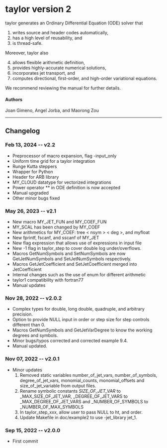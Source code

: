 # taylor version 2

taylor generates an Ordinary Differential Equation (ODE) solver that

1. writes source and header codes automatically,
2. has a high level of reusability, and
3. is thread-safe.

Moreover, taylor also

4. allows flexible arithmetic definition,
5. provides highly-accurate numerical solutions,
6. incorporates jet transport, and
7. computes directional, first-order, and high-order variational equations.

We recommend reviewing the manual for further details.


#### Authors

 Joan Gimeno, Angel Jorba, and Maorong Zou

---

## Changelog

### Feb 13, 2024 -- v2.2

* Preprocessor of macro expansion, flag -input_only                                                             
* Uniform time grid for a taylor integration                                                                    
* Runge Kutta steppers                                                                                          
* Wrapper for Python                                                                                            
* Header for ARB library                                                                                        
* MY_CLOUD datatype for vectorized integrations                                                                  
* Power operator ** in ODE definition is now accepted                                                           
* Manual upgraded                                                                                               
* Other minor bugs fixed

### May 26, 2023 -- v2.1

* New macro MY_JET_FUN and MY_COEF_FUN
* MY_SCAL has been changed by MY_COEF
* New arithmetics for MY_COEF: tree < nsym > < deg >, and myfloat
* New fprintf, fscanf, and sscanf of MY_JET 
* New flag expression that allows use of expressions in input file 
* New -1 flag in taylor_step to cover double log under/overflows.
* Macros GetNumSymbols and SetNumSymbols are now GetJetNumSymbols and SetJetNumSymbols respectively.
* Macros GetJetCoefficient and SetJetCoefficient merged into JetCoefficient
* Internal changes such as the use of enum for different arithmetic
* taylor1 compatibility with fortran77
* Manual updates

### Nov 28, 2022 -- v2.0.2

* Complex types for double, long double, quadruple, and arbitrary precision.
* Option to provide NULL input in order or step size for step controls different than 0.
* Macros GetNumSymbols and GetJetVarDegree to know the working degrees and symbols.
* Minor bugs/typos corrected and corrected example 9.4.
* Manual updated.

### Nov 07, 2022 -- v2.0.1

* Minor updates
    1. Removed static variables number_of_jet_vars, number_of_symbols,
      degree_of_jet_vars, monomial_counts, monomial_offsets and
      size_of_jet_variable from output files.
    2. Rename symbolic constants _SIZE_OF_JET_VAR_ to
      _MAX_SIZE_OF_JET_VAR, _DEGREE_OF_JET_VARS to
      _MAX_DEGREE_OF_JET_VARS and _NUMBER_OF_SYMBOLS to
      _NUMBER_OF_MAX_SYMBOLS
    3. In taylor_step_xxx, allow user to pass NULL to ht, and order.
    4. Update Makefile in doc/example2 to use -jet_library jet_1.
    
### Sep 15, 2022 -- v2.0.0

* First commit
